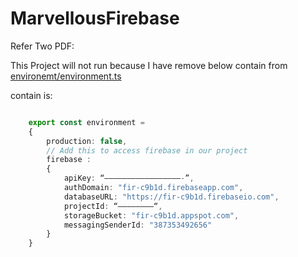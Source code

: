 # MarvellousFirebase

Refer Two PDF:

This Project will not run because I have remove below contain from [environemt/environment.ts](environemt/environment.ts)

contain is:

```ts

    export const environment =
    {
        production: false,
        // Add this to access firebase in our project
        firebase :
        {
            apiKey: “—————————————————-”,
            authDomain: "fir-c9b1d.firebaseapp.com",
            databaseURL: "https://fir-c9b1d.firebaseio.com",
            projectId: “————————“,
            storageBucket: "fir-c9b1d.appspot.com",
            messagingSenderId: "387353492656"
        }
    }

```